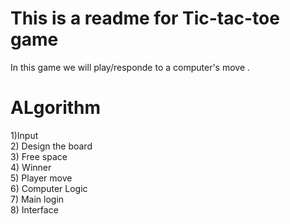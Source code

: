 # This is a readme for Tic-tac-toe game 
In this game we will play/responde to a computer's move .

# ALgorithm 
1)Input
<br>
2) Design the board
<br>
3) Free space
<br>
4) Winner
<br>
5) Player move 
<br>
6) Computer Logic
<br>
7) Main login 
<br>
8) Interface